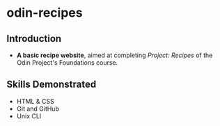 # odin-recipes

## Introduction

- **A basic recipe website**, aimed at completing *Project: Recipes* of the Odin Project's Foundations course.

## Skills Demonstrated

- HTML & CSS
- Git and GitHub
- Unix CLI
